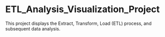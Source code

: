# ETL_Analysis_Visualization_Project
This project displays the Extract, Transform, Load (ETL) process, and subsequent data analysis.
